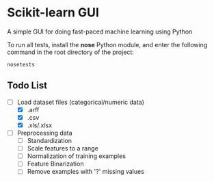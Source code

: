 # Scikit-learn GUI
A simple GUI for doing fast-paced machine learning using Python

To run all tests, install the **nose** Python module, and enter the following command in the root directory of the project:
```
nosetests
```

## Todo List
- [ ] Load dataset files (categorical/numeric data)
  - [x] .arff
  - [x] .csv
  - [x] .xls/.xlsx
- [ ] Preprocessing data
  - [ ] Standardization
  - [ ] Scale features to a range
  - [ ] Normalization of training examples
  - [ ] Feature Binarization
  - [ ] Remove examples with '?' missing values